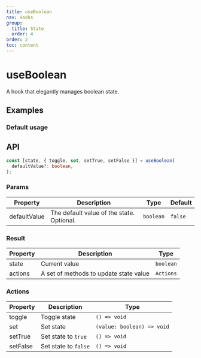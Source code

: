 ```yaml
---
title: useBoolean
nav: Hooks
group:
  title: State
  order: 4
order: 2
toc: content
---
```


# useBoolean

A hook that elegantly manages boolean state.

## Examples

### Default usage

<code src="./demo/demo1.tsx"></code>

## API

```typescript
const [state, { toggle, set, setTrue, setFalse }] = useBoolean(
  defaultValue?: boolean,
);
```

### Params

| Property     | Description                               | Type      | Default |
| ------------ | ----------------------------------------- | --------- | ------- |
| defaultValue | The default value of the state. Optional. | `boolean` | `false` |

### Result

| Property | Description                            | Type      |
| -------- | -------------------------------------- | --------- |
| state    | Current value                          | `boolean` |
| actions  | A set of methods to update state value | `Actions` |

### Actions

| Property | Description          | Type                       |
| -------- | -------------------- | -------------------------- |
| toggle   | Toggle state         | `() => void`               |
| set      | Set state            | `(value: boolean) => void` |
| setTrue  | Set state to `true`  | `() => void`               |
| setFalse | Set state to `false` | `() => void`               |
